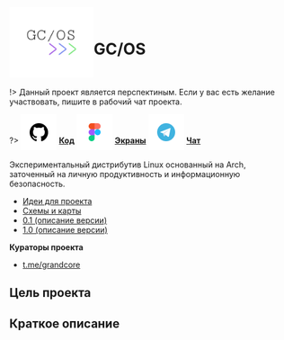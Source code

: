 <div style="display:flex; flex-direction: row;align-items: center;">
<div> <img width="150"  height="auto" src="../../_media/logo-gcos.png" alt="GC/OS"></div>
<div>
<h1>GC/OS</h1>
</div>
</div>

!> Данный проект является перспектиным. Если у вас есть желание участвовать, пишите в рабочий чат проекта.

?> <span style="vertical-align: -12px">![github](../../_media/icon-github.png ":size=32")</span> [**Код**](https://github.com/grandcore/gcos)
<span style="vertical-align: -12px">![figma](../../_media/icon-figma.png ":size=32")</span> [**Экраны**](https://www.figma.com/file/NlikNEJQHliYlxI3MHhiSW/Share?node-id=9473%3A0)
<span style="vertical-align: -12px">![telegram](../../_media/icon-telegram.png ":size=32")</span> [**Чат**](https://t.me/joinchat/F9bwPh_8usijiQDt)

Экспериментальный дистрибутив Linux основанный на Arch, заточенный на личную продуктивность и информационную безопасность.

- [Идеи для проекта](ru/3.4-gcos/gcos-ideas.md)
- [Схемы и карты](ru/3.4-gcos/gcos-map.drawio ":ignore")
- [0.1 (описание версии)](ru/3.4-gcos/gcos-v0.1.md)
- [1.0 (описание версии)](ru/3.4-gcos/gcos-v1.0.md)

**Кураторы проекта**

- [t.me/grandcore](https://t.me/grandcore)

## Цель проекта

## Краткое описание
